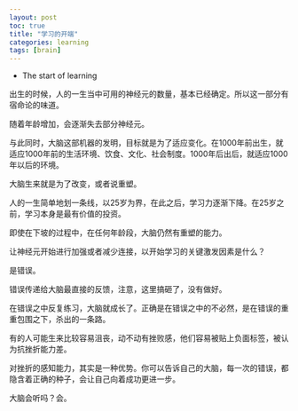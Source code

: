 ```yaml
---
layout: post
toc: true
title: "学习的开端"
categories: learning
tags: [brain]
---
```


* The start of learning

出生的时候，人的一生当中可用的神经元的数量，基本已经确定。所以这一部分有宿命论的味道。

随着年龄增加，会逐渐失去部分神经元。

与此同时，大脑这部机器的发明，目标就是为了适应变化。在1000年前出生，就适应1000年前的生活环境、饮食、文化、社会制度。1000年后出后，就适应1000年以后的环境。

大脑生来就是为了改变，或者说重塑。

人的一生简单地划一条线，以25岁为界，在此之后，学习力逐渐下降。在25岁之前，学习本身是最有价值的投资。

即使在下坡的过程中，在任何年龄段，大脑仍然有重塑的能力。

让神经元开始进行加强或者减少连接，以开始学习的关键激发因素是什么？

是错误。

错误传递给大脑最直接的反馈，注意，这里搞砸了，没有做好。

在错误之中反复练习，大脑就成长了。正确是在错误之中的不必然，是在错误的重重包围之下，杀出的一条路。

有的人可能生来比较容易沮丧，动不动有挫败感，他们容易被贴上负面标签，被认为抗挫折能力差。

对挫折的感知能力，其实是一种优势。你可以告诉自己的大脑，每一次的错误，都隐含着正确的种子，会让自己向着成功更进一步。

大脑会听吗？会。